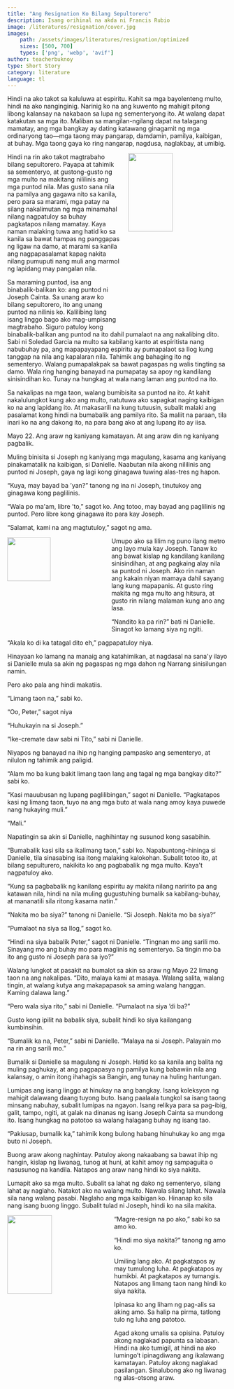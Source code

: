 ```yaml
---
title: "Ang Resignation Ko Bilang Sepultorero"
description: Isang orihinal na akda ni Francis Rubio
image: /literatures/resignation/cover.jpg
images: 
    path: /assets/images/literatures/resignation/optimized
    sizes: [500, 700]
    types: ['png', 'webp', 'avif']
author: teacherbuknoy
type: Short Story
category: literature
language: tl
---
```


Hindi na ako takot sa kaluluwa at espiritu. Kahit sa mga bayolenteng multo, hindi na ako nanginginig. Narinig ko na ang kuwento ng mahigit pitong libong kalansay na nakabaon sa lupa ng sementeryong ito. At walang dapat katakutan sa mga ito. Maliban sa mangilan-ngilang dapat na talagang mamatay, ang mga bangkay ay dating katawang ginagamit ng mga ordinaryong tao—mga taong may pangarap, damdamin, pamilya, kaibigan, at buhay. Mga taong gaya ko ring nangarap, nagdusa, naglakbay, at umibig.

<img src="/assets/images/literatures/Z-but.png" alt="" style="float: right; shape-outside: url(/assets/images/literatures/Z-but.png); width: min(45ch, 45%);margin-left: 2ch;shape-margin: 1ch;">


Hindi na rin ako takot magtrabaho bilang sepultorero. Payapa at tahimik sa sementeryo, at gustong-gusto ng mga multo na makitang nililinis ang mga puntod nila. Mas gusto sana nila na pamilya ang gagawa nito sa kanila, pero para sa marami, mga patay na silang nakalimutan ng mga minamahal nilang nagpatuloy sa buhay pagkatapos nilang mamatay. Kaya naman malaking tuwa ang hatid ko sa kanila sa bawat hampas ng panggapas ng ligaw na damo, at marami sa kanila ang nagpapasalamat kapag nakita nilang pumuputi nang muli ang marmol ng lapidang may pangalan nila.

Sa maraming puntod, isa ang binabalik-balikan ko: ang puntod ni Joseph Cainta. Sa unang araw ko bilang sepultorero, ito ang unang puntod na nilinis ko. Kalilibing lang isang linggo bago ako mag-umpisang magtrabaho. Siguro patuloy kong binabalik-balikan ang puntod na ito dahil pumalaot na ang nakalibing dito. Sabi ni Soledad Garcia na multo sa kabilang kanto at espiritista nang nabubuhay pa, ang mapapayapang espiritu ay pumapalaot sa Ilog kung tanggap na nila ang kapalaran nila. Tahimik ang bahaging ito ng sementeryo. Walang pumapalakpak sa bawat pagaspas ng walis tingting sa damo. Wala ring hanging banayad na pumapatay sa apoy ng kandilang sinisindihan ko. Tunay na hungkag at wala nang laman ang puntod na ito.

Sa nakalipas na mga taon, walang bumibisita sa puntod na ito. At kahit nakalulungkot kung ako ang multo, natutuwa ako sapagkat naging kaibigan ko na ang lapidang ito. At makasarili na kung tutuusin, subalit malaki ang pasalamat kong hindi na bumabalik ang pamilya rito. Sa maliit na paraan, tila inari ko na ang dakong ito, na para bang ako at ang lupang ito ay iisa.

Mayo 22. Ang araw ng kaniyang kamatayan. At ang araw din ng kaniyang pagbalik.

Muling binisita si Joseph ng kaniyang mga magulang, kasama ang kaniyang pinakamatalik na kaibigan, si Danielle. Naabutan nila akong nililinis ang puntod ni Joseph, gaya ng lagi kong ginagawa tuwing alas-tres ng hapon.

“Kuya, may bayad ba ’yan?” tanong ng ina ni Joseph, tinutukoy ang ginagawa kong paglilinis.

“Wala po ma'am, libre ’to,” sagot ko. Ang totoo, may bayad ang paglilinis ng puntod. Pero libre kong ginagawa ito para kay Joseph.

“Salamat, kami na ang magtutuloy,” sagot ng ama.

<img src="/assets/images/literatures/tree.png" alt="" style="float: left; shape-outside: url(/assets/images/literatures/tree.png); width: min(25ch, 45%);margin-right: 2ch;shape-margin: 1ch;">

Umupo ako sa lilim ng puno ilang metro ang layo mula kay Joseph. Tanaw ko ang bawat kislap ng kandilang kanilang sinisindihan, at ang pagkaing alay nila sa puntod ni Joseph. Ako rin naman ang kakain niyan mamaya dahil sayang lang kung mapapanis. At gusto ring makita ng mga multo ang hitsura, at gusto rin nilang malaman kung ano ang lasa.

“Nandito ka pa rin?” bati ni Danielle. Sinagot ko lamang siya ng ngiti.

“Akala ko di ka tatagal dito eh,” pagpapatuloy niya.

Hinayaan ko lamang na manaig ang katahimikan, at nagdasal na sana'y ilayo si Danielle mula sa akin ng pagaspas ng mga dahon ng Narrang sinisilungan namin.

Pero ako pala ang hindi makatiis.

“Limang taon na,” sabi ko.

“Oo, Peter,” sagot niya

“Huhukayin na si Joseph.”

“Ike-cremate daw sabi ni Tito,” sabi ni Danielle.

Niyapos ng banayad na ihip ng hanging pampasko ang sementeryo, at nilulon ng tahimik ang paligid.

“Alam mo ba kung bakit limang taon lang ang tagal ng mga bangkay dito?” sabi ko.

“Kasi mauubusan ng lupang paglilibingan,” sagot ni Danielle. “Pagkatapos kasi ng limang taon, tuyo na ang mga buto at wala nang amoy kaya puwede nang hukaying muli.”

“Mali.”

Napatingin sa akin si Danielle, naghihintay ng susunod kong sasabihin.

“Bumabalik kasi sila sa ikalimang taon,” sabi ko. Napabuntong-hininga si Danielle, tila sinasabing isa itong malaking kalokohan. Subalit totoo ito, at bilang sepulturero, nakikita ko ang pagbabalik ng mga multo. Kaya't nagpatuloy ako.

“Kung sa pagbabalik ng kanilang espiritu ay makita nilang naririto pa ang katawan nila, hindi na nila muling gugustuhing bumalik sa kabilang-buhay, at mananatili sila ritong kasama natin.”

“Nakita mo ba siya?” tanong ni Danielle. “Si Joseph. Nakita mo ba siya?”

“Pumalaot na siya sa Ilog,” sagot ko.

“Hindi na siya babalik Peter,” sagot ni Danielle. “Tingnan mo ang sarili mo. Sinayang mo ang buhay mo para maglinis ng sementeryo. Sa tingin mo ba ito ang gusto ni Joseph para sa iyo?”

Walang lungkot at pasakit na bumalot sa akin sa araw ng Mayo 22 limang taon na ang nakalipas. “Dito, malaya kami at masaya. Walang salita, walang tingin, at walang kutya ang makapapasok sa aming walang hanggan. Kaming dalawa lang.”

“Pero wala siya rito,” sabi ni Danielle. “Pumalaot na siya ’di ba?”

Gusto kong ipilit na babalik siya, subalit hindi ko siya kailangang kumbinsihin.

“Bumalik ka na, Peter,” sabi ni Danielle. “Malaya na si Joseph. Palayain mo na rin ang sarili mo.”

Bumalik si Danielle sa magulang ni Joseph. Hatid ko sa kanila ang balita ng muling paghukay, at ang pagpapasya ng pamilya kung babawiin nila ang kalansay, o amin itong ihahagis sa Bangin, ang tunay na huling hantungan.

Lumipas ang isang linggo at hinukay na ang bangkay. Isang koleksyon ng mahigit dalawang daang tuyong buto. Isang paalaala tungkol sa isang taong minsang nabuhay, subalit lumipas na ngayon. Isang relikya para sa pag-ibig, galit, tampo, ngiti, at galak na dinanas ng isang Joseph Cainta sa mundong ito. Isang hungkag na patotoo sa walang halagang buhay ng isang tao.

“Pakiusap, bumalik ka,” tahimik kong bulong habang hinuhukay ko ang mga buto ni Joseph.

Buong araw akong naghintay. Patuloy akong nakaabang sa bawat ihip ng hangin, kislap ng liwanag, tunog at huni, at kahit amoy ng sampaguita o nasusunog na kandila. Natapos ang araw nang hindi ko siya nakita.

Lumapit ako sa mga multo. Subalit sa lahat ng dako ng sementeryo, silang lahat ay naglaho. Natakot ako na walang multo. Nawala silang lahat. Nawala sila nang walang pasabi. Naglaho ang mga kaibigan ko. Hinanap ko sila nang isang buong linggo. Subalit tulad ni Joseph, hindi ko na sila makita.

<img src="/assets/images/literatures/COFFEE.png" alt="" style="float: left; shape-outside: url(/assets/images/literatures/COFFEE.png); width: min(45ch, 45%);margin-right: 2ch;shape-margin: 1ch;">

“Magre-resign na po ako,” sabi ko sa amo ko.

“Hindi mo siya nakita?” tanong ng amo ko.

Umiling lang ako. At pagkatapos ay may tumulong luha. At pagkatapos ay humikbi. At pagkatapos ay tumangis. Natapos ang limang taon nang hindi ko siya nakita.

Ipinasa ko ang liham ng pag-alis sa aking amo. Sa halip na pirma, tatlong tulo ng luha ang patotoo.

Agad akong umalis sa opisina. Patuloy akong naglakad papunta sa labasan. Hindi na ako tumigil, at hindi na ako lumingo’t ipinagdiwang ang ikalawang kamatayan. Patuloy akong naglakad pasilangan. Sinalubong ako ng liwanag ng alas-otsong araw.
